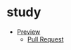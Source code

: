 # study
 - [Preview](https://ElviraTsilo.github.io/study/)
    - [Pull Request](https://github.com/ElviraTsilo/study/pull/1/files)